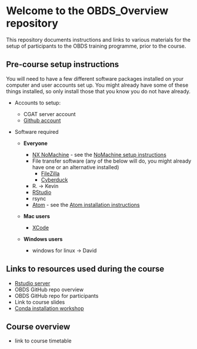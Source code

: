 # Welcome to the OBDS_Overview repository

This repository documents instructions and links to various materials for the setup of participants to the OBDS training programme, prior to the course.

## Pre-course setup instructions

You will need to have a few different software packages installed on your computer and user accounts set up.
You might already have some of these things installed, so only install those that you know you do not have already.

- Accounts to setup:
    - CGAT server account
    - [Github account](create_github_account.md)

- Software required
  - **Everyone**
    - [NX NoMachine](https://www.nomachine.com/) - see the [NoMachine setup instructions](nomachine_setup.pdf)
    - File transfer software (any of the below will do, you might already have one or an alternative installed)
        - [FileZilla](https://filezilla-project.org/)
        - [Cyberduck](https://cyberduck.io/)
    - R. -> Kevin
    - [RStudio](https://rstudio.com/products/rstudio/download/)
    - rsync
    - [Atom](https://atom.io/) - see the [Atom installation instructions](Atom_install_instructions.md)

  - **Mac users**
    - [XCode](xcode_setup.md)
  - **Windows users**
    - windows for linux -> David

## Links to resources used during the course

- [Rstudio server](https://rstudio.com/products/rstudio-server-pro/)
- OBDS GitHub repo overview
- OBDS GitHub repo for participants
- Link to course slides
- [Conda installation workshop](https://github.com/OBDS-Training/Conda_Workshops/blob/master/1_Conda_intro.md)


## Course overview

- link to course timetable
